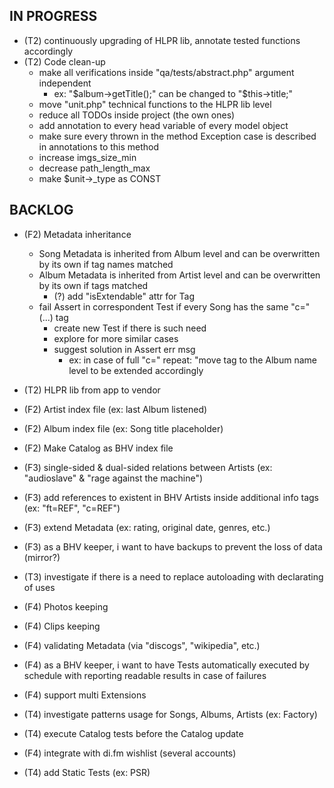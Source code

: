 
## IN PROGRESS
- (T2) continuously upgrading of HLPR lib, annotate tested functions accordingly
- (T2) Code clean-up
    - make all verifications inside "qa/tests/abstract.php" argument independent
        - ex: "$album->getTitle();" can be changed to "$this->title;"
    - move "unit.php" technical functions to the HLPR lib level
    - reduce all TODOs inside project (the own ones)
    - add annotation to every head variable of every model object
    - make sure every thrown in the method Exception case is described in annotations to this method
    - increase imgs_size_min
    - decrease path_length_max
    - make $unit->_type as CONST

## BACKLOG
- (F2) Metadata inheritance
    - Song Metadata is inherited from Album level and can be overwritten by its own if tag names matched
    - Album Metadata is inherited from Artist level and can be overwritten by its own if tags matched
        - (?) add "isExtendable" attr for Tag
    - fail Assert in correspondent Test if every Song has the same "c=" (...) tag
        - create new Test if there is such need
        - explore for more similar cases
        - suggest solution in Assert err msg
            - ex: in case of full "c=" repeat: "move tag to the Album name level to be extended accordingly

- (T2) HLPR lib from app to vendor
- (F2) Artist index file (ex: last Album listened)
- (F2) Album index file (ex: Song title placeholder)
- (F2) Make Catalog as BHV index file

- (F3) single-sided & dual-sided relations between Artists (ex: "audioslave" & "rage against the machine")
- (F3) add references to existent in BHV Artists inside additional info tags (ex: "ft=REF", "c=REF")
- (F3) extend Metadata (ex: rating, original date, genres, etc.)
- (F3) as a BHV keeper, i want to have backups to prevent the loss of data (mirror?)
- (T3) investigate if there is a need to replace autoloading with declarating of uses

- (F4) Photos keeping
- (F4) Clips keeping
- (F4) validating Metadata (via "discogs", "wikipedia", etc.)
- (F4) as a BHV keeper, i want to have Tests automatically executed by schedule with reporting readable results in case of failures
- (F4) support multi Extensions
- (T4) investigate patterns usage for Songs, Albums, Artists (ex: Factory)
- (T4) execute Catalog tests before the Catalog update
- (F4) integrate with di.fm wishlist (several accounts)
- (T4) add Static Tests (ex: PSR)
